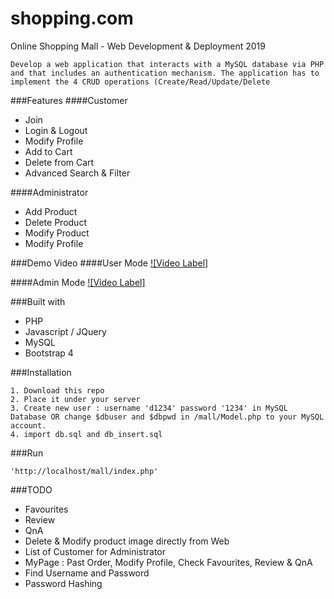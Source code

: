 # shopping.com
Online Shopping Mall - Web Development &amp; Deployment 2019

```
Develop a web application that interacts with a MySQL database via PHP and that includes an authentication mechanism. The application has to implement the 4 CRUD operations (Create/Read/Update/Delete
```
###Features
####Customer
- Join
- Login & Logout
- Modify Profile
- Add to Cart
- Delete from Cart
- Advanced Search & Filter

####Administrator
- Add Product
- Delete Product
- Modify Product
- Modify Profile

###Demo Video
####User Mode
[![Video Label]](https://www.youtube.com/watch?v=EZRetdAnPOI)

####Admin Mode
[![Video Label]](https://youtu.be/Ve2YzCEvFC8)

###Built with
- PHP
- Javascript / JQuery
- MySQL
- Bootstrap 4

###Installation
```
1. Download this repo
2. Place it under your server
3. Create new user : username 'd1234' password '1234' in MySQL Database OR change $dbuser and $dbpwd in /mall/Model.php to your MySQL account.
4. import db.sql and db_insert.sql
```

###Run
```
'http://localhost/mall/index.php'
```

###TODO
- Favourites
- Review
- QnA
- Delete & Modify product image directly from Web
- List of Customer for Administrator
- MyPage : Past Order, Modify Profile, Check Favourites, Review & QnA
- Find Username and Password
- Password Hashing